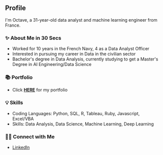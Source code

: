 ## Profile

I'm Octave, a 31-year-old data analyst and machine learning engineer from France.

### ✨ About Me in 30 Secs
- Worked for 10 years in the French Navy, 4 as a Data Analyst Officer
- Interested in pursuing my career in Data in the civilian sector
- Bachelor's degree in Data Analysis, currently studying to get a Master's Degree in AI Engineering/Data Science

### 📚 Portfolio
- Click **[HERE](https://github.com/Faskill/Portfolio/blob/main/README.md)** for my portfolio

### 💡 Skills
- Coding Languages: Python, SQL, R, Tableau, Ruby, Javascript, Excel/VBA 
- Skills: Data Analysis, Data Science, Machine Learning, Deep Learning

### 🙌🏻 Connect with Me
- [LinkedIn](https://www.linkedin.com/in/octave-antoni/)
